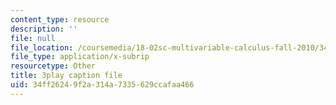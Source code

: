```yaml
---
content_type: resource
description: ''
file: null
file_location: /coursemedia/18-02sc-multivariable-calculus-fall-2010/34ff26249f2a314a7335629ccafaa466_U91touR6_UY.srt
file_type: application/x-subrip
resourcetype: Other
title: 3play caption file
uid: 34ff2624-9f2a-314a-7335-629ccafaa466
---
```


